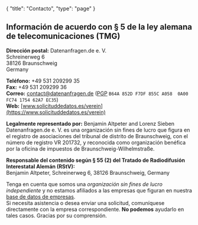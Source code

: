 {
    "title": "Contacto",
    "type": "page"
}
 
## Información de acuerdo con § 5 de la ley alemana de telecomunicaciones (TMG)

**Dirección postal:**
Datenanfragen.de e.&nbsp;V.  
Schreinerweg 6  
38126 Braunschweig  
Germany

**Teléfono:** +49 531 209299 35  
**Fax:** +49 531 209299 36  
**Correo:** contact@datenanfragen.de ([PGP](/pgp/62A7EC35.asc) `B64A 852D F7DF 855C A058  0A00 FC74 1754 62A7 EC35`)  
**Web:** [www.solicituddedatos.es/verein](https://www.solicituddedatos.es/verein)

**Legalmente representado por:** Benjamin Altpeter and Lorenz Sieben  
Datenanfragen.de e.&nbsp;V. es una organización sin fines de lucro que figura en el registro de asociaciones del tribunal de distrito de Braunschweig, con el número de registro VR&nbsp;201732, y reconocida como organización benéfica por la oficina de impuestos de Braunschweig-Wilhelmstraße.

**Responsable del contenido según § 55 (2) del Tratado de Radiodifusión Interestatal Alemán (RStV):**  
Benjamin Altpeter, Schreinerweg 6, 38126 Braunschweig, Germany

<div class="box box-warning">
	Tenga en cuenta que somos una <em>organización sin fines de lucro independiente</em> y no estamos afiliados a las empresas que figuran en nuestra <a href="/company"> base de datos de empresas</a>.<br>
	Si necesita asistencia o desea enviar una solicitud, comuníquese directamente con la empresa correspondiente. <strong>No podemos</strong> ayudarlo en tales casos. Gracias por su comprensión.
</div>

<script type="application/ld+json">
	{
		"@context": "http://schema.org",
		"@type": "NGO",
		"name": "Datenanfragen.de e. V.",
		"address": {
			"@type": "PostalAddress",
			"streetAddress": "c/o Benjamin Altpeter, Schreinerweg 6",
			"postalCode": "38126",
			"addressLocality": "Braunschweig",
			"addressCountry": "DE"
		},
		"telephone": "+49 209299 35",
		"faxNumber": "+49 209299 36",
		"email": "contact@datenanfragen.de",
		"url": "https://www.solicituddedatos.es/verein",
		"logo": "https://www.datenanfragen.de/img/logo-datenanfragen-ev.png"
	}
</script>
